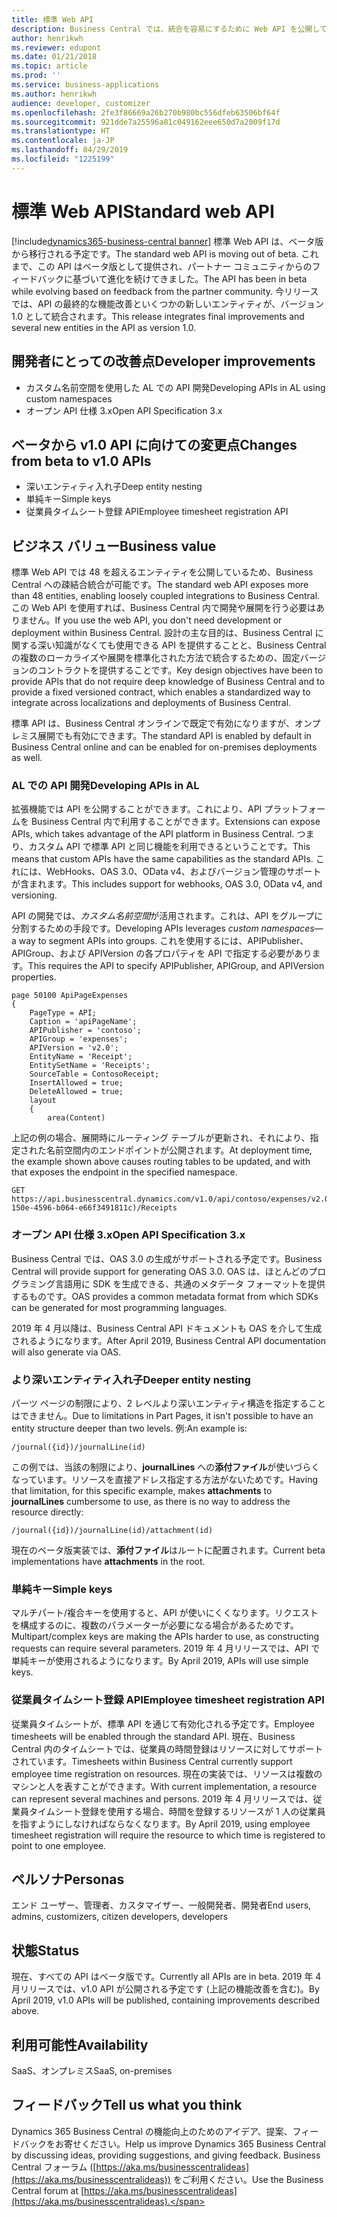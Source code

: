 ```yaml
---
title: 標準 Web API
description: Business Central では、統合を容易にするために Web API を公開しています
author: henrikwh
ms.reviewer: edupont
ms.date: 01/21/2018
ms.topic: article
ms.prod: ''
ms.service: business-applications
ms.author: henrikwh
audience: developer, customizer
ms.openlocfilehash: 2fe3f86669a26b270b980bc556dfeb63506bf64f
ms.sourcegitcommit: 921dde7a25596a81c049162eee650d7a2009f17d
ms.translationtype: HT
ms.contentlocale: ja-JP
ms.lasthandoff: 04/29/2019
ms.locfileid: "1225199"
---
```

# <a name="standard-web-api"></a><span data-ttu-id="ec808-103">標準 Web API</span><span class="sxs-lookup"><span data-stu-id="ec808-103">Standard web API</span></span> 
[!include[dynamics365-business-central banner](../includes/dynamics365-business-central.md)]
<span data-ttu-id="ec808-104">標準 Web API は、ベータ版から移行される予定です。</span><span class="sxs-lookup"><span data-stu-id="ec808-104">The standard web API is moving out of beta.</span></span> <span data-ttu-id="ec808-105">これまで、この API はベータ版として提供され、パートナー コミュニティからのフィードバックに基づいて進化を続けてきました。</span><span class="sxs-lookup"><span data-stu-id="ec808-105">The API has been in beta while evolving based on feedback from the partner community.</span></span> <span data-ttu-id="ec808-106">今リリースでは、API の最終的な機能改善といくつかの新しいエンティティが、バージョン 1.0 として統合されます。</span><span class="sxs-lookup"><span data-stu-id="ec808-106">This release integrates final improvements and several new entities in the API as version 1.0.</span></span>  

## <a name="developer-improvements"></a><span data-ttu-id="ec808-107">開発者にとっての改善点</span><span class="sxs-lookup"><span data-stu-id="ec808-107">Developer improvements</span></span>

- <span data-ttu-id="ec808-108">カスタム名前空間を使用した AL での API 開発</span><span class="sxs-lookup"><span data-stu-id="ec808-108">Developing APIs in AL using custom namespaces</span></span>
- <span data-ttu-id="ec808-109">オープン API 仕様 3.x</span><span class="sxs-lookup"><span data-stu-id="ec808-109">Open API Specification 3.x</span></span>

## <a name="changes-from-beta-to-v10-apis"></a><span data-ttu-id="ec808-110">ベータから v1.0 API に向けての変更点</span><span class="sxs-lookup"><span data-stu-id="ec808-110">Changes from beta to v1.0 APIs</span></span>

- <span data-ttu-id="ec808-111">深いエンティティ入れ子</span><span class="sxs-lookup"><span data-stu-id="ec808-111">Deep entity nesting</span></span>
- <span data-ttu-id="ec808-112">単純キー</span><span class="sxs-lookup"><span data-stu-id="ec808-112">Simple keys</span></span>
- <span data-ttu-id="ec808-113">従業員タイムシート登録 API</span><span class="sxs-lookup"><span data-stu-id="ec808-113">Employee timesheet registration API</span></span>  

## <a name="business-value"></a><span data-ttu-id="ec808-114">ビジネス バリュー</span><span class="sxs-lookup"><span data-stu-id="ec808-114">Business value</span></span>
<span data-ttu-id="ec808-115">標準 Web API では 48 を超えるエンティティを公開しているため、Business Central への疎結合統合が可能です。</span><span class="sxs-lookup"><span data-stu-id="ec808-115">The standard web API exposes more than 48 entities, enabling loosely coupled integrations to Business Central.</span></span> <span data-ttu-id="ec808-116">この Web API を使用すれば、Business Central 内で開発や展開を行う必要はありません。</span><span class="sxs-lookup"><span data-stu-id="ec808-116">If you use the web API, you don't need development or deployment within Business Central.</span></span> <span data-ttu-id="ec808-117">設計の主な目的は、Business Central に関する深い知識がなくても使用できる API を提供することと、Business Central の複数のローカライズや展開を標準化された方法で統合するための、固定バージョンのコントラクトを提供することです。</span><span class="sxs-lookup"><span data-stu-id="ec808-117">Key design objectives have been to provide APIs that do not require deep knowledge of Business Central and to provide a fixed versioned contract, which enables a standardized way to integrate across localizations and deployments of Business Central.</span></span>  

<span data-ttu-id="ec808-118">標準 API は、Business Central オンラインで既定で有効になりますが、オンプレミス展開でも有効にできます。</span><span class="sxs-lookup"><span data-stu-id="ec808-118">The standard API is enabled by default in Business Central online and can be enabled for on-premises deployments as well.</span></span>

### <a name="developing-apis-in-al"></a><span data-ttu-id="ec808-119">AL での API 開発</span><span class="sxs-lookup"><span data-stu-id="ec808-119">Developing APIs in AL</span></span>
<span data-ttu-id="ec808-120">拡張機能では API を公開することができます。これにより、API プラットフォームを Business Central 内で利用することができます。</span><span class="sxs-lookup"><span data-stu-id="ec808-120">Extensions can expose APIs, which takes advantage of the API platform in Business Central.</span></span> <span data-ttu-id="ec808-121">つまり、カスタム API で標準 API と同じ機能を利用できるということです。</span><span class="sxs-lookup"><span data-stu-id="ec808-121">This means that custom APIs have the same capabilities as the standard APIs.</span></span> <span data-ttu-id="ec808-122">これには、WebHooks、OAS 3.0、OData v4、およびバージョン管理のサポートが含まれます。</span><span class="sxs-lookup"><span data-stu-id="ec808-122">This includes support for webhooks, OAS 3.0, OData v4, and versioning.</span></span>  

<span data-ttu-id="ec808-123">API の開発では、*カスタム名前空間*が活用されます。これは、API をグループに分割するための手段です。</span><span class="sxs-lookup"><span data-stu-id="ec808-123">Developing APIs leverages *custom namespaces*—a way to segment APIs into groups.</span></span> <span data-ttu-id="ec808-124">これを使用するには、APIPublisher、APIGroup、および APIVersion の各プロパティを API で指定する必要があります。</span><span class="sxs-lookup"><span data-stu-id="ec808-124">This requires the API to specify APIPublisher, APIGroup, and APIVersion properties.</span></span> 

```
page 50100 ApiPageExpenses
{
    PageType = API;
    Caption = 'apiPageName';
    APIPublisher = 'contoso';
    APIGroup = 'expenses';
    APIVersion = 'v2.0';
    EntityName = 'Receipt';
    EntitySetName = 'Receipts';
    SourceTable = ContosoReceipt;
    InsertAllowed = true;
    DeleteAllowed = true;
    layout
    {
        area(Content)
```

<span data-ttu-id="ec808-125">上記の例の場合、展開時にルーティング テーブルが更新され、それにより、指定された名前空間内のエンドポイントが公開されます。</span><span class="sxs-lookup"><span data-stu-id="ec808-125">At deployment time, the example shown above causes routing tables to be updated, and with that exposes the endpoint in the specified namespace.</span></span>

```
GET https://api.businesscentral.dynamics.com/v1.0/api/contoso/expenses/v2.0/companies(7d0b2f2d-150e-4596-b064-e66f3491811c)/Receipts
```

### <a name="open-api-specification-3x"></a><span data-ttu-id="ec808-126">オープン API 仕様 3.x</span><span class="sxs-lookup"><span data-stu-id="ec808-126">Open API Specification 3.x</span></span> 
<span data-ttu-id="ec808-127">Business Central では、OAS 3.0 の生成がサポートされる予定です。</span><span class="sxs-lookup"><span data-stu-id="ec808-127">Business Central will provide support for generating OAS 3.0.</span></span> <span data-ttu-id="ec808-128">OAS は、ほとんどのプログラミング言語用に SDK を生成できる、共通のメタデータ フォーマットを提供するものです。</span><span class="sxs-lookup"><span data-stu-id="ec808-128">OAS provides a common metadata format from which SDKs can be generated for most programming languages.</span></span>

<span data-ttu-id="ec808-129">2019 年 4 月以降は、Business Central API ドキュメントも OAS を介して生成されるようになります。</span><span class="sxs-lookup"><span data-stu-id="ec808-129">After April 2019, Business Central API documentation will also generate via OAS.</span></span>   

### <a name="deeper-entity-nesting"></a><span data-ttu-id="ec808-130">より深いエンティティ入れ子</span><span class="sxs-lookup"><span data-stu-id="ec808-130">Deeper entity nesting</span></span>
<span data-ttu-id="ec808-131">パーツ ページの制限により、2 レベルより深いエンティティ構造を指定することはできません。</span><span class="sxs-lookup"><span data-stu-id="ec808-131">Due to limitations in Part Pages, it isn't possible to have an entity structure deeper than two levels.</span></span> <span data-ttu-id="ec808-132">例:</span><span class="sxs-lookup"><span data-stu-id="ec808-132">An example is:</span></span>  

```
/journal({id})/journalLine(id)
```

<span data-ttu-id="ec808-133">この例では、当該の制限により、**journalLines** への**添付ファイル**が使いづらくなっています。リソースを直接アドレス指定する方法がないためです。</span><span class="sxs-lookup"><span data-stu-id="ec808-133">Having that limitation, for this specific example, makes **attachments** to **journalLines** cumbersome to use, as there is no way to address the resource directly:</span></span>

```
/journal({id})/journalLine(id)/attachment(id)
```

<span data-ttu-id="ec808-134">現在のベータ版実装では、**添付ファイル**はルートに配置されます。</span><span class="sxs-lookup"><span data-stu-id="ec808-134">Current beta implementations have **attachments** in the root.</span></span>  

### <a name="simple-keys"></a><span data-ttu-id="ec808-135">単純キー</span><span class="sxs-lookup"><span data-stu-id="ec808-135">Simple keys</span></span>
<span data-ttu-id="ec808-136">マルチパート/複合キーを使用すると、API が使いにくくなります。リクエストを構成するのに、複数のパラメーターが必要になる場合があるためです。</span><span class="sxs-lookup"><span data-stu-id="ec808-136">Multipart/complex keys are making the APIs harder to use, as constructing requests can require several parameters.</span></span> <span data-ttu-id="ec808-137">2019 年 4 月リリースでは、API で単純キーが使用されるようになります。</span><span class="sxs-lookup"><span data-stu-id="ec808-137">By April 2019, APIs will use simple keys.</span></span>


### <a name="employee-timesheet-registration-api"></a><span data-ttu-id="ec808-138">従業員タイムシート登録 API</span><span class="sxs-lookup"><span data-stu-id="ec808-138">Employee timesheet registration API</span></span>
<span data-ttu-id="ec808-139">従業員タイムシートが、標準 API を通じて有効化される予定です。</span><span class="sxs-lookup"><span data-stu-id="ec808-139">Employee timesheets will be enabled through the standard API.</span></span> <span data-ttu-id="ec808-140">現在、Business Central 内のタイムシートでは、従業員の時間登録はリソースに対してサポートされています。</span><span class="sxs-lookup"><span data-stu-id="ec808-140">Timesheets within Business Central currently support employee time registration on resources.</span></span> <span data-ttu-id="ec808-141">現在の実装では、リソースは複数のマシンと人を表すことができます。</span><span class="sxs-lookup"><span data-stu-id="ec808-141">With current implementation, a resource can represent several machines and persons.</span></span> <span data-ttu-id="ec808-142">2019 年 4 月リリースでは、従業員タイムシート登録を使用する場合、時間を登録するリソースが 1 人の従業員を指すようにしなければならなくなります。</span><span class="sxs-lookup"><span data-stu-id="ec808-142">By April 2019, using employee timesheet registration will require the resource to which time is registered to point to one employee.</span></span> 

## <a name="personas"></a><span data-ttu-id="ec808-143">ペルソナ</span><span class="sxs-lookup"><span data-stu-id="ec808-143">Personas</span></span>
<span data-ttu-id="ec808-144">エンド ユーザー、管理者、カスタマイザー、一般開発者、開発者</span><span class="sxs-lookup"><span data-stu-id="ec808-144">End users, admins, customizers, citizen developers, developers</span></span>

## <a name="status"></a><span data-ttu-id="ec808-145">状態</span><span class="sxs-lookup"><span data-stu-id="ec808-145">Status</span></span>
<span data-ttu-id="ec808-146">現在、すべての API はベータ版です。</span><span class="sxs-lookup"><span data-stu-id="ec808-146">Currently all APIs are in beta.</span></span> <span data-ttu-id="ec808-147">2019 年 4 月リリースでは、v1.0 API が公開される予定です (上記の機能改善を含む)。</span><span class="sxs-lookup"><span data-stu-id="ec808-147">By April 2019, v1.0 APIs will be published, containing improvements described above.</span></span> 

## <a name="availability"></a><span data-ttu-id="ec808-148">利用可能性</span><span class="sxs-lookup"><span data-stu-id="ec808-148">Availability</span></span>

<span data-ttu-id="ec808-149">SaaS、オンプレミス</span><span class="sxs-lookup"><span data-stu-id="ec808-149">SaaS, on-premises</span></span>

## <a name="tell-us-what-you-think"></a><span data-ttu-id="ec808-150">フィードバック</span><span class="sxs-lookup"><span data-stu-id="ec808-150">Tell us what you think</span></span>

<span data-ttu-id="ec808-151">Dynamics 365 Business Central の機能向上のためのアイデア、提案、フィードバックをお寄せください。</span><span class="sxs-lookup"><span data-stu-id="ec808-151">Help us improve Dynamics 365 Business Central by discussing ideas, providing suggestions, and giving feedback.</span></span> <span data-ttu-id="ec808-152">Business Central フォーラム ([https://aka.ms/businesscentralideas](https://aka.ms/businesscentralideas)) をご利用ください。</span><span class="sxs-lookup"><span data-stu-id="ec808-152">Use the Business Central forum at [https://aka.ms/businesscentralideas](https://aka.ms/businesscentralideas).</span></span>

